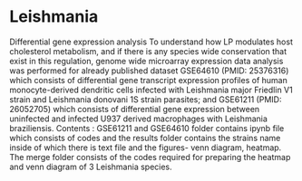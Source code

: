 # Leishmania 
Differential gene expression analysis
To understand how LP modulates host cholesterol metabolism, and if there is any species wide conservation that exist in this regulation, genome wide microarray expression data analysis was performed for already published dataset GSE64610 (PMID: 25376316) which consists of differential gene transcript expression profiles of human monocyte-derived dendritic cells infected with Leishmania major Friedlin V1 strain and Leishmania donovani 1S strain parasites; and GSE61211 (PMID: 26052705) which consists of differential gene expression between uninfected and infected U937 derived macrophages with  Leishmania braziliensis.
Contents : GSE61211 and GSE64610 folder contains ipynb file which consists of codes and the results folder contains the strains name inside of which there is text file and the figures- venn diagram, heatmap. The merge folder consists of the codes required for preparing the heatmap and venn diagram of 3 Leishmania species. 
